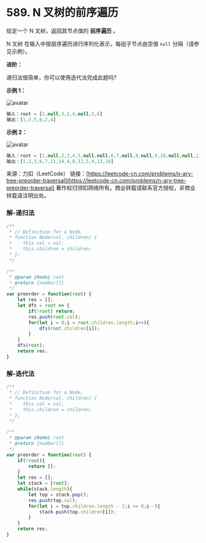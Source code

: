 # 589. N 叉树的前序遍历

给定一个 N 叉树，返回其节点值的 **前序遍历** 。

N 叉树 在输入中按层序遍历进行序列化表示，每组子节点由空值 `null` 分隔（请参见示例）。

**进阶：**

递归法很简单，你可以使用迭代法完成此题吗?

**示例 1：**

![avatar](https://assets.leetcode.com/uploads/2018/10/12/narytreeexample.png)

```js
输入：root = [1,null,3,2,4,null,5,6]
输出：[1,3,5,6,2,4]
```

**示例 2：**

![avatar](https://assets.leetcode.com/uploads/2019/11/08/sample_4_964.png)

```js
输入：root = [1,null,2,3,4,5,null,null,6,7,null,8,null,9,10,null,null,11,null,12,null,13,null,null,14]
输出：[1,2,3,6,7,11,14,4,8,12,5,9,13,10]
```

来源：力扣（LeetCode）
链接：[https://leetcode-cn.com/problems/n-ary-tree-preorder-traversal](https://leetcode-cn.com/problems/n-ary-tree-preorder-traversal)
著作权归领扣网络所有。商业转载请联系官方授权，非商业转载请注明出处。

### 解-递归法
```js
/**
 * // Definition for a Node.
 * function Node(val, children) {
 *    this.val = val;
 *    this.children = children;
 * };
 */

/**
 * @param {Node} root
 * @return {number[]}
 */
var preorder = function(root) {
	let res = [];
	let dfs = root => {
		if(!root) return;
		res.push(root.val);
		for(let i = 0;i < root.children.length;i++){
			dfs(root.children[i]);
		}
	}
	dfs(root);
	return res;
}
```

### 解-迭代法

```js
/**
 * // Definition for a Node.
 * function Node(val, children) {
 *    this.val = val;
 *    this.children = children;
 * };
 */

/**
 * @param {Node} root
 * @return {number[]}
 */
var preorder = function(root) {
	if(!root){
		return [];
	}
	let res = [];
	let stack = [root];
	while(stack.length){
		let top = stack.pop();
		res.push(top.val);
		for(let i = top.children.length - 1;i >= 0;i--){
			stack.push(top.children[i]);
		}
	}
	return res;
}
```